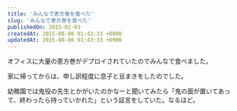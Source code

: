 ```yaml
---
title: 'みんなで恵方巻を食べた'
slug: 'みんなで恵方巻を食べた'
publishedOn: 2015-02-03
createdAt: 2015-08-06 01:43:33 +0900
updatedAt: 2015-08-06 01:43:33 +0900
---
```

オフィスに大量の恵方巻がデプロイされていたのでみんなで食べました。

<!-- Place this tag where you want the widget to render. -->
<div class="g-post" data-href="https://plus.google.com/104083978763550731630/posts/9qqL1jM6Sdt"></div>

家に帰ってからは、申し訳程度に息子と豆まきをしたのでした。

幼稚園では鬼役の先生とかがいたのかなーと聞いてみたら「鬼の面が置いてあって、終わったら持っていかれた」という証言をしていた。なるほど。
